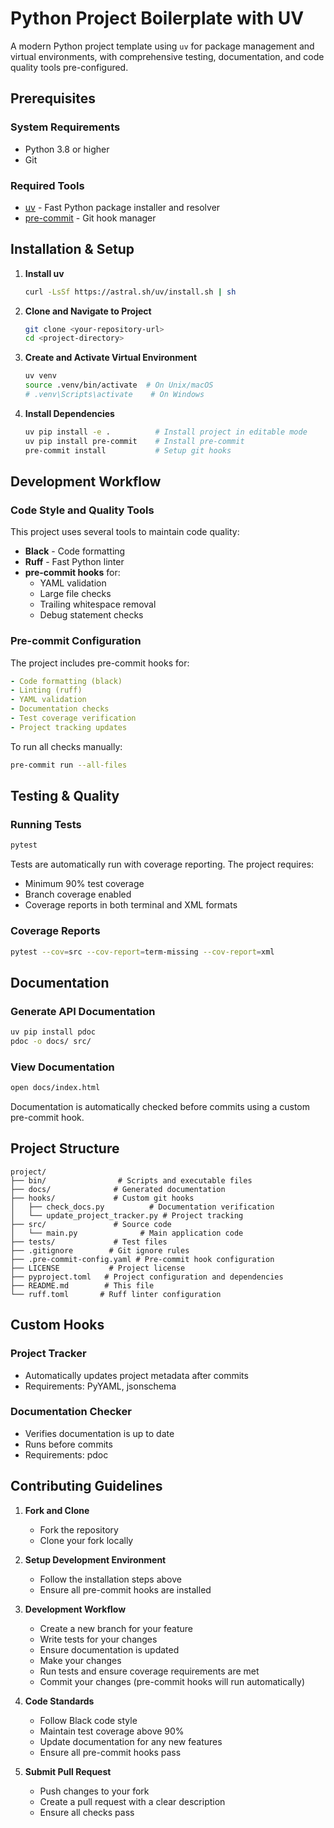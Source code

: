 # Python Project Boilerplate with UV

A modern Python project template using `uv` for package management and virtual environments, with comprehensive testing, documentation, and code quality tools pre-configured.

## Prerequisites

### System Requirements
- Python 3.8 or higher
- Git

### Required Tools
- [uv](https://github.com/astral-sh/uv) - Fast Python package installer and resolver
- [pre-commit](https://pre-commit.com/) - Git hook manager

## Installation & Setup

1. **Install uv**
   ```bash
   curl -LsSf https://astral.sh/uv/install.sh | sh
   ```

2. **Clone and Navigate to Project**
   ```bash
   git clone <your-repository-url>
   cd <project-directory>
   ```

3. **Create and Activate Virtual Environment**
   ```bash
   uv venv
   source .venv/bin/activate  # On Unix/macOS
   # .venv\Scripts\activate    # On Windows
   ```

4. **Install Dependencies**
   ```bash
   uv pip install -e .          # Install project in editable mode
   uv pip install pre-commit    # Install pre-commit
   pre-commit install           # Setup git hooks
   ```

## Development Workflow

### Code Style and Quality Tools

This project uses several tools to maintain code quality:

- **Black** - Code formatting
- **Ruff** - Fast Python linter
- **pre-commit hooks** for:
  - YAML validation
  - Large file checks
  - Trailing whitespace removal
  - Debug statement checks

### Pre-commit Configuration

The project includes pre-commit hooks for:
```yaml
- Code formatting (black)
- Linting (ruff)
- YAML validation
- Documentation checks
- Test coverage verification
- Project tracking updates
```

To run all checks manually:
```bash
pre-commit run --all-files
```

## Testing & Quality

### Running Tests
```bash
pytest
```

Tests are automatically run with coverage reporting. The project requires:
- Minimum 90% test coverage
- Branch coverage enabled
- Coverage reports in both terminal and XML formats

### Coverage Reports
```bash
pytest --cov=src --cov-report=term-missing --cov-report=xml
```

## Documentation

### Generate API Documentation
```bash
uv pip install pdoc
pdoc -o docs/ src/
```

### View Documentation
```bash
open docs/index.html
```

Documentation is automatically checked before commits using a custom pre-commit hook.

## Project Structure

```
project/
├── bin/                # Scripts and executable files
├── docs/              # Generated documentation
├── hooks/             # Custom git hooks
│   ├── check_docs.py          # Documentation verification
│   └── update_project_tracker.py # Project tracking
├── src/               # Source code
│   └── main.py              # Main application code
├── tests/             # Test files
├── .gitignore        # Git ignore rules
├── .pre-commit-config.yaml # Pre-commit hook configuration
├── LICENSE           # Project license
├── pyproject.toml   # Project configuration and dependencies
├── README.md        # This file
└── ruff.toml       # Ruff linter configuration
```

## Custom Hooks

### Project Tracker
- Automatically updates project metadata after commits
- Requirements: PyYAML, jsonschema

### Documentation Checker
- Verifies documentation is up to date
- Runs before commits
- Requirements: pdoc

## Contributing Guidelines

1. **Fork and Clone**
   - Fork the repository
   - Clone your fork locally

2. **Setup Development Environment**
   - Follow the installation steps above
   - Ensure all pre-commit hooks are installed

3. **Development Workflow**
   - Create a new branch for your feature
   - Write tests for your changes
   - Ensure documentation is updated
   - Make your changes
   - Run tests and ensure coverage requirements are met
   - Commit your changes (pre-commit hooks will run automatically)

4. **Code Standards**
   - Follow Black code style
   - Maintain test coverage above 90%
   - Update documentation for any new features
   - Ensure all pre-commit hooks pass

5. **Submit Pull Request**
   - Push changes to your fork
   - Create a pull request with a clear description
   - Ensure all checks pass
